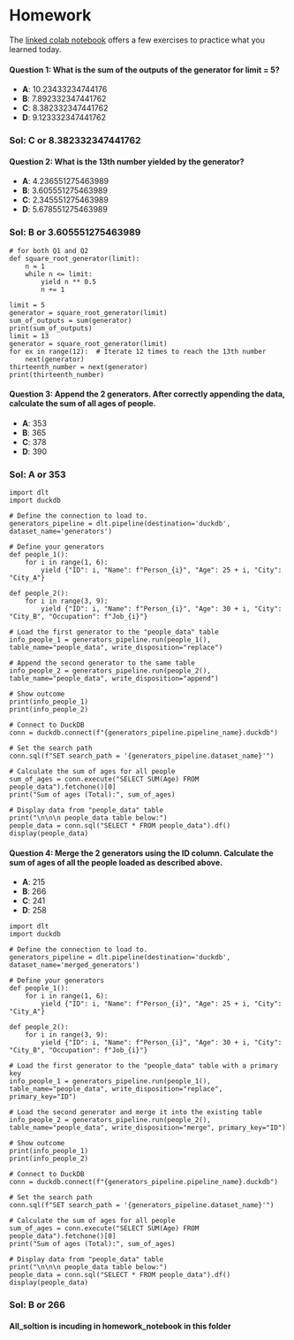 # Homework

The [linked colab notebook](https://colab.research.google.com/drive/1Te-AT0lfh0GpChg1Rbd0ByEKOHYtWXfm#scrollTo=wLF4iXf-NR7t&forceEdit=true&sandboxMode=true) offers a few exercises to practice what you learned today.


#### Question 1: What is the sum of the outputs of the generator for limit = 5?
- **A**: 10.23433234744176
- **B**: 7.892332347441762
- **C**: 8.382332347441762
- **D**: 9.123332347441762

### Sol: C or 8.382332347441762

#### Question 2: What is the 13th number yielded by the generator?
- **A**: 4.236551275463989
- **B**: 3.605551275463989
- **C**: 2.345551275463989
- **D**: 5.678551275463989

### Sol: B or 3.605551275463989
```
# for both Q1 and Q2
def square_root_generator(limit):
    n = 1
    while n <= limit:
        yield n ** 0.5
        n += 1
        
limit = 5
generator = square_root_generator(limit)
sum_of_outputs = sum(generator)
print(sum_of_outputs)
limit = 13
generator = square_root_generator(limit)
for ex in range(12):  # Iterate 12 times to reach the 13th number
    next(generator)
thirteenth_number = next(generator)
print(thirteenth_number)
```
#### Question 3: Append the 2 generators. After correctly appending the data, calculate the sum of all ages of people.
- **A**: 353
- **B**: 365
- **C**: 378
- **D**: 390

### Sol: A or 353
```
import dlt
import duckdb

# Define the connection to load to.
generators_pipeline = dlt.pipeline(destination='duckdb', dataset_name='generators')

# Define your generators
def people_1():
    for i in range(1, 6):
        yield {"ID": i, "Name": f"Person_{i}", "Age": 25 + i, "City": "City_A"}

def people_2():
    for i in range(3, 9):
        yield {"ID": i, "Name": f"Person_{i}", "Age": 30 + i, "City": "City_B", "Occupation": f"Job_{i}"}

# Load the first generator to the "people_data" table
info_people_1 = generators_pipeline.run(people_1(), table_name="people_data", write_disposition="replace")

# Append the second generator to the same table
info_people_2 = generators_pipeline.run(people_2(), table_name="people_data", write_disposition="append")

# Show outcome
print(info_people_1)
print(info_people_2)

# Connect to DuckDB
conn = duckdb.connect(f"{generators_pipeline.pipeline_name}.duckdb")

# Set the search path
conn.sql(f"SET search_path = '{generators_pipeline.dataset_name}'")

# Calculate the sum of ages for all people
sum_of_ages = conn.execute("SELECT SUM(Age) FROM people_data").fetchone()[0]
print("Sum of ages (Total):", sum_of_ages)

# Display data from "people_data" table
print("\n\n\n people_data table below:")
people_data = conn.sql("SELECT * FROM people_data").df()
display(people_data)
```
#### Question 4: Merge the 2 generators using the ID column. Calculate the sum of ages of all the people loaded as described above.
- **A**: 215
- **B**: 266
- **C**: 241
- **D**: 258

```
import dlt
import duckdb

# Define the connection to load to.
generators_pipeline = dlt.pipeline(destination='duckdb', dataset_name='merged_generators')

# Define your generators
def people_1():
    for i in range(1, 6):
        yield {"ID": i, "Name": f"Person_{i}", "Age": 25 + i, "City": "City_A"}

def people_2():
    for i in range(3, 9):
        yield {"ID": i, "Name": f"Person_{i}", "Age": 30 + i, "City": "City_B", "Occupation": f"Job_{i}"}

# Load the first generator to the "people_data" table with a primary key
info_people_1 = generators_pipeline.run(people_1(), table_name="people_data", write_disposition="replace", primary_key="ID")

# Load the second generator and merge it into the existing table
info_people_2 = generators_pipeline.run(people_2(), table_name="people_data", write_disposition="merge", primary_key="ID")

# Show outcome
print(info_people_1)
print(info_people_2)

# Connect to DuckDB
conn = duckdb.connect(f"{generators_pipeline.pipeline_name}.duckdb")

# Set the search path
conn.sql(f"SET search_path = '{generators_pipeline.dataset_name}'")

# Calculate the sum of ages for all people
sum_of_ages = conn.execute("SELECT SUM(Age) FROM people_data").fetchone()[0]
print("Sum of ages (Total):", sum_of_ages)

# Display data from "people_data" table
print("\n\n\n people_data table below:")
people_data = conn.sql("SELECT * FROM people_data").df()
display(people_data)
```
### Sol: B or 266
#### All_soltion is incuding in homework_notebook in this folder
